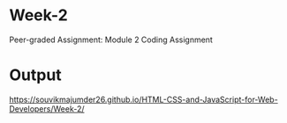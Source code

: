 # Week-2
Peer-graded Assignment: Module 2 Coding Assignment
# Output
https://souvikmajumder26.github.io/HTML-CSS-and-JavaScript-for-Web-Developers/Week-2/
